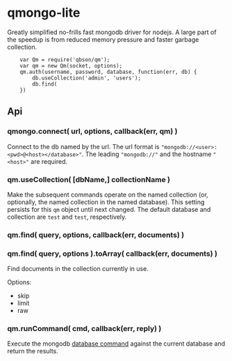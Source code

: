 qmongo-lite
===========

Greatly simplified no-frills fast mongodb driver for nodejs.  A large part of the
speedup is from reduced memory pressure and faster garbage collection.

        var Qm = require('qbson/qm');
        var qm = new Qm(socket, options);
        qm.auth(username, password, database, function(err, db) {
            db.useCollection('admin', 'users');
            db.find(
        })

Api
---

### qmongo.connect( url, options, callback(err, qm) )

Connect to the db named by the url.  The url format is `"mongodb://<user>:<pwd>@<host></database>"`.
The leading `"mongodb://"` and the hostname `"<host>"` are required.

### qm.useCollection( [dbName,] collectionName )

Make the subsequent commands operate on the named collection (or, optionally,
the named collection in the named database).  This setting persists for this
`qm` object until next changed.  The default database and collection are
`test` and `test`, respectively.

### qm.find( query, options, callback(err, documents) )
### qm.find( query, options ).toArray( callback(err, documents) )

Find documents in the collection currently in use.

Options:
- skip
- limit
- raw

### qm.runCommand( cmd, callback(err, reply) )

Execute the mongodb [database command](https://docs.mongodb.com/manual/reference/command/)
against the current database and return the results.
